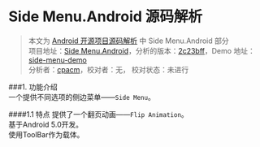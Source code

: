 Side Menu.Android 源码解析
====================================
> 本文为 [Android 开源项目源码解析](https://github.com/aosp-exchange-group/android-open-project-analysis) 中 Side Menu.Android 部分  
> 项目地址：[Side Menu.Android](https://github.com/Yalantis/Side-Menu.Android)，分析的版本：[2c23bff](https://github.com/Yalantis/Side-Menu.Android/commit/2c23bff1dbebb87b3a3291e3f7d629cc0d5efbfa)，Demo 地址：[side-menu-demo](https://github.com/aosp-exchange-group/android-open-project-demo/tree/master/side-menu-demo)    
> 分析者：[cpacm](https://github.com/cpacm)，校对者：无， 校对状态：未进行  

###1. 功能介绍  
一个提供不同选项的侧边菜单——`Side Menu`。

####1.1 特点
提供了一个翻页动画——`Flip Animation`。  
基于Android 5.0开发。  
使用ToolBar作为载体。
